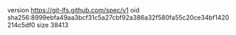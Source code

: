 version https://git-lfs.github.com/spec/v1
oid sha256:8999ebfa49aa3bcf31c5a27cbf92a386a32f580fa55c20ce34bf1420214c5df0
size 38413
